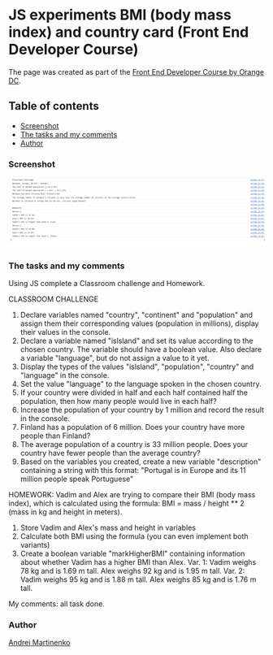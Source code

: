 # JS experiments BMI (body mass index) and country card (Front End Developer Course)

The page was created as part of the [Front End Developer Course by Orange DC](https://digitalcenter.orange.md/).

## Table of contents
- [Screenshot](#screenshot)
- [The tasks and my comments](#the-tasks-and-my-comments)
- [Author](#author)

### Screenshot

![](./image/screenshot.png)

### The tasks and my comments

Using JS complete a Classroom challenge and Homework.

CLASSROOM CHALLENGE
1. Declare variables named "country", "continent" and "population" and assign them their corresponding values (population in millions), display their values in the console.
2. Declare a variable named "islsland" and set its value according to the chosen country. The variable should have a boolean value. Also declare a variable "language", but do not assign a value to it yet.
3. Display the types of the values "islsland", "population", "country" and "language" in the console. 
4. Set the value "language" to the language spoken in the chosen country.
5. If your country were divided in half and each half contained half the population, then how many people would live in each half?
6. Increase the population of your country by 1 million and record the result in the console.
7. Finland has a population of 6 million. Does your country have more people than Finland?
8. The average population of a country is 33 million people. Does your country have fewer people than the average country?
9. Based on the variables you created, create a new variable "description" containing a string with this format: "Portugal is in Europe and its 11 million people speak Portuguese"


HOMEWORK:
Vadim and Alex are trying to compare their BMI (body mass index), which is calculated using the formula: BMI = mass / height ** 2 (mass in kg and height in meters).
1. Store Vadim and Alex's mass and height in variables
2. Calculate both BMI using the formula (you can even implement both variants)
3. Create a boolean variable "markHigherBMI" containing information about whether Vadim has a higher BMI than Alex. 
Var. 1: Vadim weighs 78 kg and is 1.69 m tall. Alex weighs 92 kg and is 1.95 m tall. 
Var. 2: Vadim weighs 95 kg and is 1.88 m tall. Alex weighs 85 kg and is 1.76 m tall.

My comments: all task done. 

### Author

[Andrei Martinenko](https://github.com/AxinitM)
